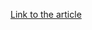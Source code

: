 [Link to the article](https://thehackernews.com/2024/12/new-linux-rootkit-pumakit-uses-advanced.html)
